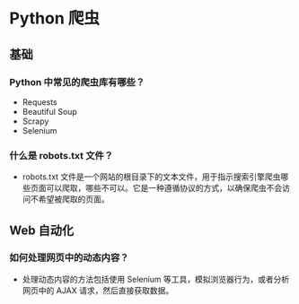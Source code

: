 # Python 爬虫

## 基础

### Python 中常见的爬虫库有哪些？

+ Requests
+ Beautiful Soup
+ Scrapy
+ Selenium

### 什么是 robots.txt 文件？

+ robots.txt 文件是一个网站的根目录下的文本文件，用于指示搜索引擎爬虫哪些页面可以爬取，哪些不可以。它是一种遵循协议的方式，以确保爬虫不会访问不希望被爬取的页面。

## Web 自动化

### 如何处理网页中的动态内容？

+ 处理动态内容的方法包括使用 Selenium 等工具，模拟浏览器行为，或者分析网页中的 AJAX 请求，然后直接获取数据。